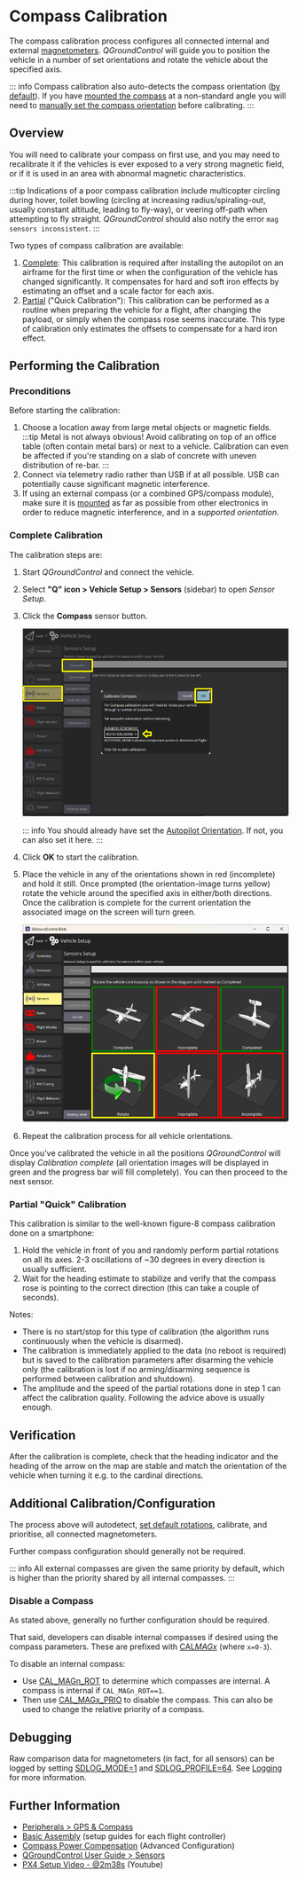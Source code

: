 # Compass Calibration

The compass calibration process configures all connected internal and external [magnetometers](../gps_compass/index.md).
_QGroundControl_ will guide you to position the vehicle in a number of set orientations and rotate the vehicle about the specified axis.

::: info
Compass calibration also auto-detects the compass orientation ([by default](../advanced_config/parameter_reference.md#SENS_MAG_AUTOROT)).
If you have [mounted the compass](../assembly/mount_gps_compass.md#compass-orientation) at a non-standard angle you will need to [manually set the compass orientation](../config/flight_controller_orientation.md#setting-the-compass-orientation) before calibrating.
:::

## Overview

You will need to calibrate your compass on first use, and you may need to recalibrate it if the vehicles is ever exposed to a very strong magnetic field, or if it is used in an area with abnormal magnetic characteristics.

:::tip
Indications of a poor compass calibration include multicopter circling during hover, toilet bowling (circling at increasing radius/spiraling-out, usually constant altitude, leading to fly-way), or veering off-path when attempting to fly straight.
_QGroundControl_ should also notify the error `mag sensors inconsistent`.
:::

Two types of compass calibration are available:

1. [Complete](#complete-calibration): This calibration is required after installing the autopilot on an airframe for the first time or when the configuration of the vehicle has changed significantly.
   It compensates for hard and soft iron effects by estimating an offset and a scale factor for each axis.
1. [Partial](#partial-quick-calibration) ("Quick Calibration"): This calibration can be performed as a routine when preparing the vehicle for a flight, after changing the payload, or simply when the compass rose seems inaccurate.
   This type of calibration only estimates the offsets to compensate for a hard iron effect.

## Performing the Calibration

### Preconditions

Before starting the calibration:

1. Choose a location away from large metal objects or magnetic fields.
   :::tip
   Metal is not always obvious! Avoid calibrating on top of an office table (often contain metal bars) or next to a vehicle.
   Calibration can even be affected if you're standing on a slab of concrete with uneven distribution of re-bar.
   :::
1. Connect via telemetry radio rather than USB if at all possible.
   USB can potentially cause significant magnetic interference.
1. If using an external compass (or a combined GPS/compass module), make sure it is [mounted](../assembly/mount_gps_compass.md) as far as possible from other electronics in order to reduce magnetic interference, and in a _supported orientation_.

### Complete Calibration

The calibration steps are:

1. Start _QGroundControl_ and connect the vehicle.
1. Select **"Q" icon > Vehicle Setup > Sensors** (sidebar) to open _Sensor Setup_.
1. Click the **Compass** sensor button.

   ![Select Compass calibration PX4](../../assets/qgc/setup/sensor/sensor_compass_select_px4.png)

   ::: info
   You should already have set the [Autopilot Orientation](../config/flight_controller_orientation.md). If not, you can also set it here.
   :::

1. Click **OK** to start the calibration.
1. Place the vehicle in any of the orientations shown in red (incomplete) and hold it still. Once prompted (the orientation-image turns yellow) rotate the vehicle around the specified axis in either/both directions. Once the calibration is complete for the current orientation the associated image on the screen will turn green.

   ![Compass calibration steps on PX4](../../assets/qgc/setup/sensor/sensor_compass_calibrate_px4.png)

1. Repeat the calibration process for all vehicle orientations.

Once you've calibrated the vehicle in all the positions _QGroundControl_ will display _Calibration complete_ (all orientation images will be displayed in green and the progress bar will fill completely). You can then proceed to the next sensor.

### Partial "Quick" Calibration

This calibration is similar to the well-known figure-8 compass calibration done on a smartphone:

1. Hold the vehicle in front of you and randomly perform partial rotations on all its axes.
   2-3 oscillations of ~30 degrees in every direction is usually sufficient.
1. Wait for the heading estimate to stabilize and verify that the compass rose is pointing to the correct direction (this can take a couple of seconds).

Notes:

- There is no start/stop for this type of calibration (the algorithm runs continuously when the vehicle is disarmed).
- The calibration is immediately applied to the data (no reboot is required) but is saved to the calibration parameters after disarming the vehicle only (the calibration is lost if no arming/disarming sequence is performed between calibration and shutdown).
- The amplitude and the speed of the partial rotations done in step 1 can affect the calibration quality.
  Following the advice above is usually enough.

## Verification

After the calibration is complete, check that the heading indicator and the heading of the arrow on the map are stable and match the orientation of the vehicle when turning it e.g. to the cardinal directions.

## Additional Calibration/Configuration

The process above will autodetect, [set default rotations](../advanced_config/parameter_reference.md#SENS_MAG_AUTOROT), calibrate, and prioritise, all connected magnetometers.

Further compass configuration should generally not be required.

::: info
All external compasses are given the same priority by default, which is higher than the priority shared by all internal compasses.
:::

### Disable a Compass

As stated above, generally no further configuration should be required.

That said, developers can disable internal compasses if desired using the compass parameters.
These are prefixed with [CAL*MAGx*](../advanced_config/parameter_reference.md#CAL_MAG0_ID) (where `x=0-3`).

To disable an internal compass:

- Use [CAL_MAGn_ROT](../advanced_config/parameter_reference.md#CAL_MAG0_ROT) to determine which compasses are internal.
  A compass is internal if `CAL_MAGn_ROT==1`.
- Then use [CAL_MAGx_PRIO](../advanced_config/parameter_reference.md#CAL_MAG0_PRIO) to disable the compass.
  This can also be used to change the relative priority of a compass.

## Debugging

Raw comparison data for magnetometers (in fact, for all sensors) can be logged by setting [SDLOG_MODE=1](../advanced_config/parameter_reference.md#SDLOG_MODE) and [SDLOG_PROFILE=64](../advanced_config/parameter_reference.md#SDLOG_PROFILE).
See [Logging](../dev_log/logging.md) for more information.

## Further Information

- [Peripherals > GPS & Compass](../gps_compass/index.md)
- [Basic Assembly](../assembly/index.md) (setup guides for each flight controller)
- [Compass Power Compensation](../advanced_config/compass_power_compensation.md) (Advanced Configuration)
- [QGroundControl User Guide > Sensors](https://docs.qgroundcontrol.com/master/en/qgc-user-guide/setup_view/sensors_px4.html#compass)
- [PX4 Setup Video - @2m38s](https://youtu.be/91VGmdSlbo4?t=2m38s) (Youtube)
